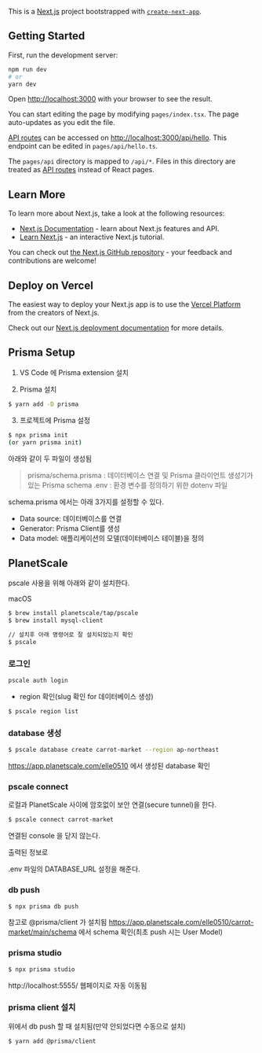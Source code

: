 This is a [Next.js](https://nextjs.org/) project bootstrapped with [`create-next-app`](https://github.com/vercel/next.js/tree/canary/packages/create-next-app).

## Getting Started

First, run the development server:

```bash
npm run dev
# or
yarn dev
```

Open [http://localhost:3000](http://localhost:3000) with your browser to see the result.

You can start editing the page by modifying `pages/index.tsx`. The page auto-updates as you edit the file.

[API routes](https://nextjs.org/docs/api-routes/introduction) can be accessed on [http://localhost:3000/api/hello](http://localhost:3000/api/hello). This endpoint can be edited in `pages/api/hello.ts`.

The `pages/api` directory is mapped to `/api/*`. Files in this directory are treated as [API routes](https://nextjs.org/docs/api-routes/introduction) instead of React pages.

## Learn More

To learn more about Next.js, take a look at the following resources:

- [Next.js Documentation](https://nextjs.org/docs) - learn about Next.js features and API.
- [Learn Next.js](https://nextjs.org/learn) - an interactive Next.js tutorial.

You can check out [the Next.js GitHub repository](https://github.com/vercel/next.js/) - your feedback and contributions are welcome!

## Deploy on Vercel

The easiest way to deploy your Next.js app is to use the [Vercel Platform](https://vercel.com/new?utm_medium=default-template&filter=next.js&utm_source=create-next-app&utm_campaign=create-next-app-readme) from the creators of Next.js.

Check out our [Next.js deployment documentation](https://nextjs.org/docs/deployment) for more details.

## Prisma Setup

1. VS Code 에 Prisma extension 설치

2. Prisma 설치

```sh
$ yarn add -D prisma
```

3. 프로젝트에 Prisma 설정

```sh
$ npx prisma init
(or yarn prisma init)
```

아래와 같이 두 파일이 생성됨

> prisma/schema.prisma : 데이터베이스 연결 및 Prisma 클라이언트 생성기가 있는 Prisma schema
> .env : 환경 변수를 정의하기 위한 dotenv 파일

schema.prisma 에서는 아래 3가지를 설정할 수 있다.

- Data source: 데이터베이스를 연결
- Generator: Prisma Client를 생성
- Data model: 애플리케이션의 모델(데이터베이스 테이블)을 정의

## PlanetScale

pscale 사용을 위해 아래와 같이 설치한다.

macOS

```sh
$ brew install planetscale/tap/pscale
$ brew install mysql-client

// 설치후 아래 명령어로 잘 설치되었는지 확인
$ pscale
```

### 로그인

```sh
pscale auth login
```

- region 확인(slug 확인 for 데이터베이스 생성)

```sh
$ pscale region list
```

### database 생성

```sh
$ pscale database create carrot-market --region ap-northeast
```

https://app.planetscale.com/elle0510 에서 생성된 database 확인

### pscale connect

로컬과 PlanetScale 사이에 암호없이 보안 연결(secure tunnel)을 한다.

```sh
$ pscale connect carrot-market
```

연결된 console 을 닫지 않는다.

출력된 정보로

.env 파일의 DATABASE_URL 설정을 해준다.

### db push

```sh
$ npx prisma db push
```

참고로 @prisma/client 가 설치됨
https://app.planetscale.com/elle0510/carrot-market/main/schema
에서 schema 확인(최초 push 시는 User Model)

### prisma studio

```sh
$ npx prisma studio
```

http://localhost:5555/ 웹페이지로 자동 이동됨

### prisma client 설치

위에서 db push 할 때 설치됨(만약 안되었다면 수동으로 설치)

```sh
$ yarn add @prisma/client
```
